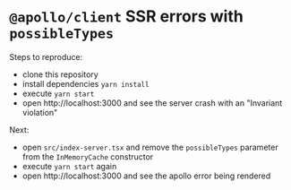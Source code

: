 # `@apollo/client` SSR errors with `possibleTypes`

Steps to reproduce:
* clone this repository
* install dependencies `yarn install`
* execute `yarn start`
* open http://localhost:3000 and see the server crash with an "Invariant violation"

Next:
* open `src/index-server.tsx` and remove the `possibleTypes` parameter from the `InMemoryCache` constructor
* execute `yarn start` again
* open http://localhost:3000 and see the apollo error being rendered